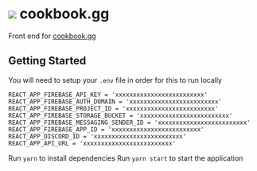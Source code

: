 # ![](https://user-images.githubusercontent.com/12008893/150376916-5cca1740-2a9b-445a-a0d2-e3760bf7d90b.png) cookbook.gg

Front end for [cookbook.gg](https://cookbook.gg)

## Getting Started

You will need to setup your `.env` file in order for this to run locally

```
REACT_APP_FIREBASE_API_KEY = 'xxxxxxxxxxxxxxxxxxxxxxxxx'
REACT_APP_FIREBASE_AUTH_DOMAIN = 'xxxxxxxxxxxxxxxxxxxxxxxxx'
REACT_APP_FIREBASE_PROJECT_ID = 'xxxxxxxxxxxxxxxxxxxxxxxxx'
REACT_APP_FIREBASE_STORAGE_BUCKET = 'xxxxxxxxxxxxxxxxxxxxxxxxx'
REACT_APP_FIREBASE_MESSAGING_SENDER_ID = 'xxxxxxxxxxxxxxxxxxxxxxxxx'
REACT_APP_FIREBASE_APP_ID = 'xxxxxxxxxxxxxxxxxxxxxxxxx'
REACT_APP_DISCORD_ID = 'xxxxxxxxxxxxxxxxxxxxxxxxx'
REACT_APP_API_URL = 'xxxxxxxxxxxxxxxxxxxxxxxxx'
```

Run `yarn` to install dependencies
Run `yarn start` to start the application
